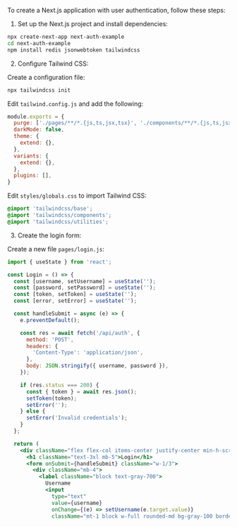 To create a Next.js application with user authentication, follow these steps:

1. Set up the Next.js project and install dependencies:

```bash
npx create-next-app next-auth-example
cd next-auth-example
npm install redis jsonwebtoken tailwindcss
```

2. Configure Tailwind CSS:

Create a configuration file:

```bash
npx tailwindcss init
```

Edit `tailwind.config.js` and add the following:

```javascript
module.exports = {
  purge: ['./pages/**/*.{js,ts,jsx,tsx}', './components/**/*.{js,ts,jsx,tsx}'],
  darkMode: false,
  theme: {
    extend: {},
  },
  variants: {
    extend: {},
  },
  plugins: [],
}
```

Edit `styles/globals.css` to import Tailwind CSS:

```css
@import 'tailwindcss/base';
@import 'tailwindcss/components';
@import 'tailwindcss/utilities';
```

3. Create the login form:

Create a new file `pages/login.js`:

```jsx
import { useState } from 'react';

const Login = () => {
  const [username, setUsername] = useState('');
  const [password, setPassword] = useState('');
  const [token, setToken] = useState('');
  const [error, setError] = useState('');

  const handleSubmit = async (e) => {
    e.preventDefault();

    const res = await fetch('/api/auth', {
      method: 'POST',
      headers: {
        'Content-Type': 'application/json',
      },
      body: JSON.stringify({ username, password }),
    });

    if (res.status === 200) {
      const { token } = await res.json();
      setToken(token);
      setError('');
    } else {
      setError('Invalid credentials');
    }
  };

  return (
    <div className="flex flex-col items-center justify-center min-h-screen">
      <h1 className="text-3xl mb-5">Login</h1>
      <form onSubmit={handleSubmit} className="w-1/3">
        <div className="mb-4">
          <label className="block text-gray-700">
            Username
            <input
              type="text"
              value={username}
              onChange={(e) => setUsername(e.target.value)}
              className="mt-1 block w-full rounded-md bg-gray-100 border-transparent focus:border-gray-